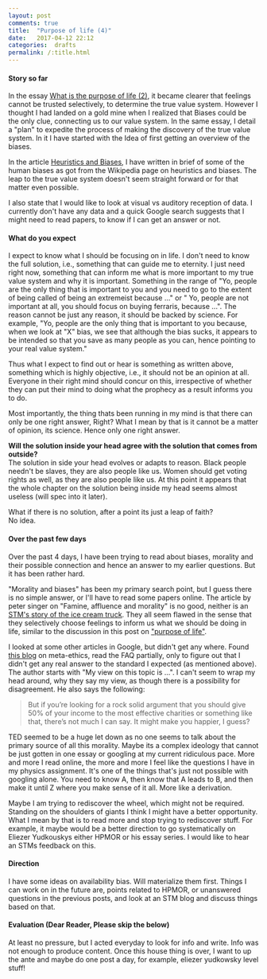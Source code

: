 ```yaml
---
layout: post
comments: true
title:  "Purpose of life (4)"
date:   2017-04-12 22:12
categories:  drafts
permalink: /:title.html
---
```


#### **Story so far**
In the essay [What is the purpose of life (2)][polcont], it became clearer that feelings cannot be trusted selectively, to determine the true value system. However I thought I had landed on a gold mine when I realized that Biases could be the only clue, connecting us to our value system. In the same essay, I detail a "plan" to expedite the process of making the discovery of the true value system. In it I have started with the Idea of first getting an overview of the biases.

In the article [Heuristics and Biases][biases], I have written in brief of some of the human biases as got from the Wikipedia page on heuristics and biases. The leap to the true value system doesn't seem straight forward or for that matter even possible.  

I also state that I would like to look at visual vs auditory reception of data. I currently don't have any data and a quick Google search suggests that I might need to read papers, to know if I can get an answer or not.

#### **What do you expect**

I expect to know what I should be focusing on in life. I don't need to know the full solution, i.e., something that can guide me to eternity. I just need right now, something that can inform me what is more important to my true value system and why it is important. Something in the range of "Yo, people are the only thing that is important to you and you need to go to the extent of being called of being an extremeist because ..." or " Yo, people are not important at all, you should focus on buying ferraris, because ...". The reason cannot be just any reason, it should be backed by science. For example, "Yo, people are the only thing that is important to you because, when we look at "X" bias, we see that although the bias sucks, it appears to be intended so that you save as many people as you can, hence pointing to your real value system."

Thus what I expect to find out or hear is something as written above, something which is highly objective, i.e., it should not be an opinion at all. Everyone in their right mind should concur on this, irrespective of whether they can put their mind to doing what the prophecy as a result informs you to do.

Most importantly, the thing thats been running in my mind is that there can only be one right answer, Right? What I mean by that is it cannot be a matter of opinion, its science. Hence only one right answer.

**Will the solution inside your head agree with the solution that comes from outside?**    
The solution in side your head evolves or adapts to reason. Black people needn't be slaves, they are also people like us. Women should get voting rights as well, as they are also people like us. At this point it appears that the whole chapter on the solution being inside my head seems almost useless (will spec into it later).

What if there is no solution, after a point its just a leap of faith?    
No idea.

#### **Over the past few days**

Over the past 4 days, I have been trying to read about biases, morality and their possible connection and hence an answer to my earlier questions. But it has been rather hard.

"Morality and biases" has been my primary search point, but I guess there is no simple answer, or I'll have to read some papers online. The article by peter singer on "Famine, affluence and morality" is no good, neither is an [STM's story of the ice cream truck][stmstory]. They all seem flawed in the sense that they selectively choose feelings to inform us what we should be doing in life, similar to the discussion in this post on ["purpose of life"][polcont]. 

I looked at some other articles in Google, but didn't get any where. Found [this blog][meta_blog] on meta-ethics, read the FAQ partially, only to figure out that I didn't get any real answer to the standard I expected (as mentioned above). The author starts with "My view on this topic is ...". I can't seem to wrap my head around, why they say my view, as though there is a possibility for disagreement. He also says the following:

> But if you’re looking for a rock solid argument that you should give 50% of your income to the most effective charities or something like that, there’s not much I can say. It might make you happier, I guess?

TED seemed to be a huge let down as no one seems to talk about the primary source of all this morality. Maybe its a complex ideology that cannot be just gotten in one essay or googling at my current ridiculous pace. More and more I read online, the more and more I feel like the questions I have in my physics assignment. It's one of the things that's just not possible with googling alone. You need to know A, then know that A leads to B, and then make it until Z where you make sense of it all. More like a derivation.

Maybe I am trying to rediscover the wheel, which might not be required. Standing on the shoulders of giants I think I might have a better opportunity. What I mean by that is to read more and stop trying to rediscover stuff. For example, it maybe would be a better direction to go systematically on Eliezer Yudkouskys either HPMOR or his essay series. I would like to hear an STMs feedback on this.

#### **Direction**
I have some ideas on availability bias. Will materialize them first. Things I can work on in the future are, points related to HPMOR, or unanswered questions in the previous posts, and look at an STM blog and discuss things based on that.

#### Evaluation (Dear Reader, Please skip the below)

At least no pressure, but I acted everyday to look for info and write. Info was not enough to produce content. Once this house thing is over, I want to up the ante and maybe do one post a day, for example, eliezer yudkowsky level stuff!


[polcont]:/purpose-of-life-continued.html
[biases]:/biases.html
[jcn]:http://jcn.cognethic.org/jcnv2i1_Herman.pdf
[stmstory]:https://criticalthinker2.wordpress.com/2015/05/01/so-what-should-you-do/
[meta_blog]:http://everydayutilitarian.com/essays/a-meta-ethics-faq/
